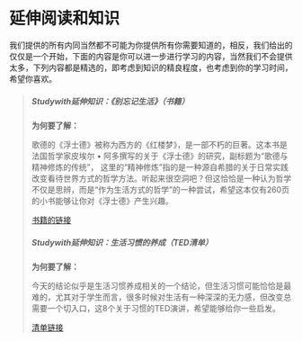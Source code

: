 # 延伸阅读和知识

我们提供的所有内同当然都不可能为你提供所有你需要知道的，相反，我们给出的仅仅是一个开始，下面的内容是你可以进一步进行学习的内容，当然我们不会提供太多，下列内容都是精选的，即考虑到知识的精良程度，也考虑到你的学习时间，希望你喜欢。

> ##### Studywith延伸知识：《别忘记生活》（书籍）
>
> **为何要了解：**
>
> 歌德的《浮士德》被称为西方的《红楼梦》，是一部不朽的巨著。这本书是法国哲学家皮埃尔 • 阿多撰写的关于《浮士德》的研究，副标题为“歌德与精神修炼的传统”， 这里的“精神修炼”指的是一种源自希腊的关于日常实践改变看待世界方式的哲学方法。听起来很空洞吧？但这恰恰是一种认为哲学不仅是思辨，而是“作为生活方式的哲学”的一种尝试，希望这本仅有260页的小书能够让你对《浮士德》产生兴趣。
>
> [书籍的链接](https://book.douban.com/subject/26318563/)
>
> ##### Studywith延伸知识：生活习惯的养成（TED清单）
>
> **为何要了解：**
>
> 今天的结论似乎是生活习惯养成相关的一个结论，但生活习惯可能恰恰是最难的，尤其对于学生而言，很多时候对生活有一种深深的无力感，但改变总需要一个切入口，这8个关于习惯的TED演讲，希望能够给你一些启发。
>
> [清单链接](https://www.ted.com/playlists/321/talks_to_form_better_habits)



